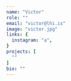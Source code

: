 ```yaml
---
name: "Victor"
role: ""
email: "victor@lhi.is"
image: "victor.jpg"
links: {
  instagram: "a",
}
projects: [
  ""
]
bio: ""
---
```


